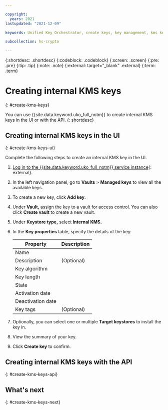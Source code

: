 ```yaml
---

copyright:
  years: 2021
lastupdated: "2021-12-09"

keywords: Unified Key Orchestrator, create keys, key management, kms keys

subcollection: hs-crypto

---
```


{:shortdesc: .shortdesc}
{:codeblock: .codeblock}
{:screen: .screen}
{:pre: .pre}
{:tip: .tip}
{:note: .note}
{:external: target="_blank" .external}
{:term: .term}


# Creating internal KMS keys
{: #create-kms-keys}

You can use {{site.data.keyword.uko_full_notm}} to create internal KMS keys in the UI or with the API.
{: shortdesc}


## Creating internal KMS keys in the UI
{: #create-kms-keys-ui}

Complete the following steps to create an internal KMS key in the UI.

1. [Log in to the {{site.data.keyword.uko_full_notm}} service instance](https://cloud.ibm.com/login){: external}.
2. In the left navigation panel, go to **Vaults** &gt; **Managed keys** to view all the available keys.
3. To create a new key, click **Add key**.
4. Under **Vault,** assign the key to a vault for access control. You can also click **Create vault** to create a new vault.
5. Under **Keystore type,** select **Internal KMS.**
6. In the **Key properties** table, specify the details of the key:

    |       Property	     |                         Description                       |
    |----------------------|-----------------------------------------------------------|
    | Name                 |                                                           |
    | Description          | (Optional)                                                |
    | Key algorithm        |                                                           |
    | Key length           |                                                           |
    | State                |                                                           |
    | Activation date      |                                                           |
    | Deactivation date    |                                                           |
    | Key tags             | (Optional)                                                |

7. Optionally, you can select one or multiple **Target keystores** to install the key in.
8. View the summary of your key.
9. Click **Create key** to confirm.




## Creating internal KMS keys with the API
{: #create-kms-keys-api}






## What's next
{: #create-kms-keys-next}


  


